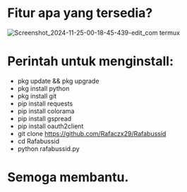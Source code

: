 # Fitur apa yang tersedia? 
![Screenshot_2024-11-25-00-18-45-439-edit_com termux](https://github.com/user-attachments/assets/9e958a3b-b769-449c-bc09-02f763290fec)

# Perintah untuk menginstall:
 - pkg update && pkg upgrade
 - pkg install python
 - pkg install git
 - pip install requests
 - pip install colorama
 - pip install gspread
 - pip install oauth2client
 - git clone https://github.com/Rafaczx29/Rafabussid
 - cd Rafabussid
 - python rafabussid.py

# Semoga membantu. 
